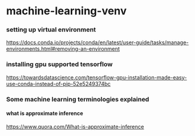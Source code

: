 # machine-learning-venv

### setting up virtual environment 

https://docs.conda.io/projects/conda/en/latest/user-guide/tasks/manage-environments.html#removing-an-environment

### installing gpu supported tensorflow

https://towardsdatascience.com/tensorflow-gpu-installation-made-easy-use-conda-instead-of-pip-52e5249374bc

### Some machine learning terminologies explained

#### what is approximate inference

https://www.quora.com/What-is-approximate-inference
